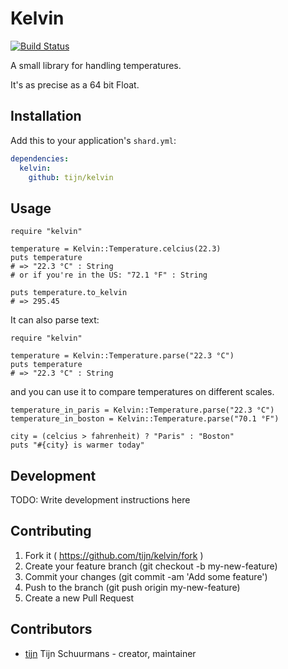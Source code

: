 # Kelvin

[![Build Status](https://travis-ci.org/tijn/kelvin.svg?branch=master)](https://travis-ci.org/tijn/kelvin)

A small library for handling temperatures.

It's as precise as a 64 bit Float.

## Installation

Add this to your application's `shard.yml`:

```yaml
dependencies:
  kelvin:
    github: tijn/kelvin
```

## Usage

```crystal
require "kelvin"

temperature = Kelvin::Temperature.celcius(22.3)
puts temperature
# => "22.3 °C" : String
# or if you're in the US: "72.1 °F" : String

puts temperature.to_kelvin
# => 295.45
```

It can also parse text:

```crystal
require "kelvin"

temperature = Kelvin::Temperature.parse("22.3 °C")
puts temperature
# => "22.3 °C" : String
```

and you can use it to compare temperatures on different scales.

```crystal
temperature_in_paris = Kelvin::Temperature.parse("22.3 °C")
temperature_in_boston = Kelvin::Temperature.parse("70.1 °F")

city = (celcius > fahrenheit) ? "Paris" : "Boston"
puts "#{city} is warmer today"
```

## Development

TODO: Write development instructions here

## Contributing

1. Fork it ( https://github.com/tijn/kelvin/fork )
2. Create your feature branch (git checkout -b my-new-feature)
3. Commit your changes (git commit -am 'Add some feature')
4. Push to the branch (git push origin my-new-feature)
5. Create a new Pull Request

## Contributors

- [tijn](https://github.com/tijn) Tijn Schuurmans - creator, maintainer
